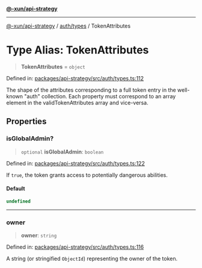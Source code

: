 [**@-xun/api-strategy**](../../../README.md)

***

[@-xun/api-strategy](../../../README.md) / [auth/types](../README.md) / TokenAttributes

# Type Alias: TokenAttributes

> **TokenAttributes** = `object`

Defined in: [packages/api-strategy/src/auth/types.ts:112](https://github.com/Xunnamius/api-utils/blob/d69fc4b10948b0fd555b5e8b1869b9e8266c0fb8/packages/api-strategy/src/auth/types.ts#L112)

The shape of the attributes corresponding to a full token entry in the
well-known "auth" collection. Each property must correspond to an array
element in the validTokenAttributes array and vice-versa.

## Properties

### isGlobalAdmin?

> `optional` **isGlobalAdmin**: `boolean`

Defined in: [packages/api-strategy/src/auth/types.ts:122](https://github.com/Xunnamius/api-utils/blob/d69fc4b10948b0fd555b5e8b1869b9e8266c0fb8/packages/api-strategy/src/auth/types.ts#L122)

If `true`, the token grants access to potentially dangerous abilities.

#### Default

```ts
undefined
```

***

### owner

> **owner**: `string`

Defined in: [packages/api-strategy/src/auth/types.ts:116](https://github.com/Xunnamius/api-utils/blob/d69fc4b10948b0fd555b5e8b1869b9e8266c0fb8/packages/api-strategy/src/auth/types.ts#L116)

A string (or stringified `ObjectId`) representing the owner of the token.
